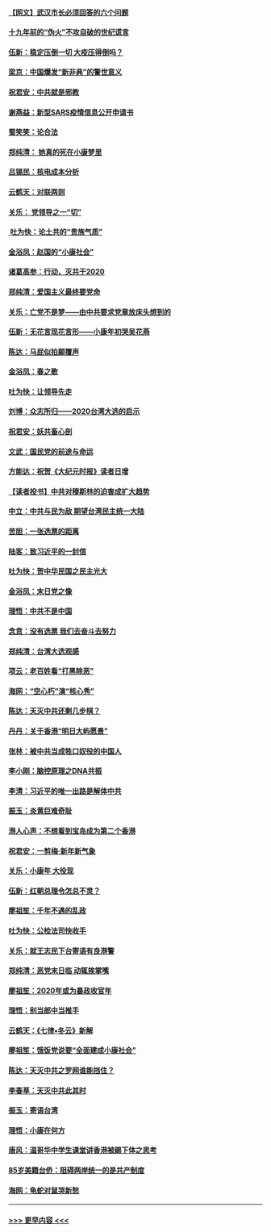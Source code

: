 #### [【网文】武汉市长必须回答的六个问题](../pages/nsc993/n11813848.md?t=01230831) 
#### [十九年前的“伪火”不攻自破的世纪谎言](../pages/nsc993/n11813238.md?t=01230831) 
#### [伍新：稳定压倒一切 大疫压得倒吗？](../pages/nsc993/n11812634.md?t=01230831) 
#### [梁京：中国爆发“新非典”的警世意义](../pages/nsc993/n11812554.md?t=01230831) 
#### [祝君安：中共就是邪教](../pages/nsc993/n11812431.md?t=01230831) 
#### [谢燕益：新型SARS疫情信息公开申请书](../pages/nsc993/n11808840.md?t=01230831) 
#### [蜀笑笑：论合法](../pages/nsc993/n11808064.md?t=01230831) 
#### [郑纯清： 她真的死在小康梦里](../pages/nsc993/n11806623.md?t=01230831) 
#### [吕锡民：核电成本分析](../pages/nsc993/n11806284.md?t=01230831) 
#### [云鹤天：对联两则](../pages/nsc993/n11805957.md?t=01230831) 
#### [关乐： 党领导之一“切”](../pages/nsc993/n11804505.md?t=01230831) 
#### [ 吐为快：论土共的“贵族气质”](../pages/nsc993/n11804490.md?t=01230831) 
#### [金浴凤：赵国的“小康社会”](../pages/nsc993/n11804452.md?t=01230831) 
#### [诸葛高参：行动，灭共于2020](../pages/nsc993/n11804120.md?t=01230831) 
#### [郑纯清：爱国主义最终要党命](../pages/nsc993/n11802197.md?t=01230831) 
#### [关乐：亡党不是梦——由中共要求党章放床头想到的](../pages/nsc993/n11802156.md?t=01230831) 
#### [伍新：无花言现花言形——小康年初哭吴花燕](../pages/nsc993/n11800044.md?t=01230831) 
#### [陈达：马屁似拍颠覆声](../pages/nsc993/n11800010.md?t=01230831) 
#### [金浴凤：春之歌](../pages/nsc993/n11797687.md?t=01230831) 
#### [吐为快：让领导先走](../pages/nsc993/n11797512.md?t=01230831) 
#### [刘博：众志所归——2020台湾大选的启示](../pages/nsc993/n11796878.md?t=01230831) 
#### [祝君安：妖共畜心剖](../pages/nsc993/n11794273.md?t=01230831) 
#### [文武：国民党的前途与命运](../pages/nsc993/n11794198.md?t=01230831) 
#### [方能达：祝贺《大纪元时报》读者日增](../pages/nsc993/n11793807.md?t=01230831) 
#### [【读者投书】中共对穆斯林的迫害成扩大趋势](../pages/nsc993/n11791371.md?t=01230831) 
#### [中立：中共与民为敌 期望台湾民主统一大陆](../pages/nsc993/n11790392.md?t=01230831) 
#### [苦胆：一张选票的距离](../pages/nsc993/n11788914.md?t=01230831) 
#### [陆客：致习近平的一封信](../pages/nsc993/n11788867.md?t=01230831) 
#### [吐为快：贺中华民国之民主光大](../pages/nsc993/n11788618.md?t=01230831) 
#### [金浴凤：末日党之像](../pages/nsc993/n11787475.md?t=01230831) 
#### [理悟：中共不是中国](../pages/nsc993/n11787463.md?t=01230831) 
#### [念贲：没有选票  我们去奋斗去努力](../pages/nsc993/n11787398.md?t=01230831) 
#### [郑纯清：台湾大选观感](../pages/nsc993/n11786210.md?t=01230831) 
#### [项云：老百姓看“打黑除恶”](../pages/nsc993/n11785398.md?t=01230831) 
#### [海网：“空心朽”演“核心秀”](../pages/nsc993/n11783874.md?t=01230831) 
#### [陈达：天灭中共还剩几步棋？](../pages/nsc993/n11783719.md?t=01230831) 
#### [丹丹：关于香港“明日大屿愿景”](../pages/nsc993/n11783273.md?t=01230831) 
#### [张林：被中共当成牲口奴役的中国人](../pages/nsc993/n11782397.md?t=01230831) 
#### [李小刚：脑控原理之DNA共振](../pages/nsc993/n11780962.md?t=01230831) 
#### [李清：习近平的唯一出路是解体中共](../pages/nsc993/n11780866.md?t=01230831) 
#### [振玉：炎黄巨难奇耻](../pages/nsc993/n11779632.md?t=01230831) 
#### [港人心声：不想看到宝岛成为第二个香港](../pages/nsc993/n11778817.md?t=01230831) 
#### [祝君安：一剪梅‧新年新气象](../pages/nsc993/n11776340.md?t=01230831) 
#### [关乐：小康年 大役现](../pages/nsc993/n11774213.md?t=01230831) 
#### [伍新：红朝总理令怎总不灵？](../pages/nsc993/n11770813.md?t=01230831) 
#### [廖祖笙：千年不遇的乱政](../pages/nsc993/n11770373.md?t=01230831) 
#### [吐为快：公检法司快收手](../pages/nsc993/n11770359.md?t=01230831) 
#### [关乐：就王志民下台寄语有良港警](../pages/nsc993/n11769903.md?t=01230831) 
#### [郑纯清：恶党末日临 动辄挨掌嘴](../pages/nsc993/n11769356.md?t=01230831) 
#### [廖祖笙：2020年或为暴政收官年](../pages/nsc993/n11768216.md?t=01230831) 
#### [理悟：别当郎中当推手](../pages/nsc993/n11768243.md?t=01230831) 
#### [云鹤天：《七律▪冬云》新解](../pages/nsc993/n11768204.md?t=01230831) 
#### [廖祖笙：饿饭党说要“全面建成小康社会”](../pages/nsc993/n11767482.md?t=01230831) 
#### [陈达：天灭中共之罗网谁能挡住？](../pages/nsc993/n11767465.md?t=01230831) 
#### [李春草：天灭中共此其时](../pages/nsc993/n11767452.md?t=01230831) 
#### [振玉：寄语台湾](../pages/nsc993/n11767432.md?t=01230831) 
#### [理悟：小康在何方](../pages/nsc993/n11767394.md?t=01230831) 
#### [唐风：温哥华中学生课堂讲香港被踢下体之思考](../pages/nsc993/n11766848.md?t=01230831) 
#### [85岁美籍台侨：阻碍两岸统一的是共产制度](../pages/nsc993/n11765043.md?t=01230831) 
#### [海网：龟蛇对鼠哭新愁](../pages/nsc993/n11764895.md?t=01230831) 

----
#### [ >>> 更早内容 <<< ](../indexes/nsc993-earlier.md)
